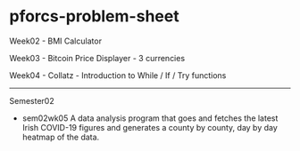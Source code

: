 # pforcs-problem-sheet

Week02 - BMI Calculator

Week03 - Bitcoin Price Displayer - 3 currencies

Week04 - Collatz - Introduction to While / If / Try functions

-------------------------------------

Semester02
- sem02wk05
A data analysis program that goes and fetches the latest Irish COVID-19 figures and generates a county by county, day by day heatmap of the data.